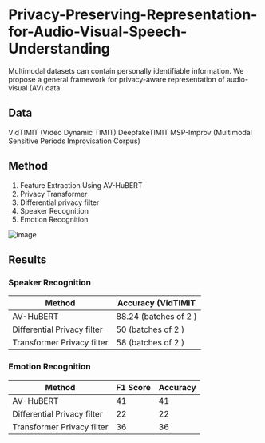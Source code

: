 # Privacy-Preserving-Representation-for-Audio-Visual-Speech-Understanding
Multimodal datasets can contain personally identifiable information. We propose a general framework for privacy-aware representation of audio-visual (AV) data.

## Data
VidTIMIT (Video Dynamic TIMIT)
DeepfakeTIMIT
MSP-Improv (Multimodal Sensitive Periods Improvisation Corpus)

## Method
1. Feature Extraction Using AV-HuBERT
2. Privacy Transformer
3. Differential privacy filter
4. Speaker Recognition
5. Emotion Recognition

![image](https://github.com/user-attachments/assets/367e0dd4-2aad-418c-8608-66f56ab3d154)

## Results
### Speaker Recognition
| Method            | Accuracy (VidTIMIT                                  |
|-------------------|-----------------------------------------------------|
| AV-HuBERT          | 88.24 (batches of 2 )                      |
| Differential Privacy filter        | 50 (batches of 2 )                    |
| Transformer Privacy filter        | 	58  (batches of 2 )                     |

### Emotion Recognition
 | Method            | F1 Score                               | Accuracy |
|-------------------|-----------------------------------------------------|------|
| AV-HuBERT          | 41                   | 41 |
| Differential Privacy filter        | 22                   | 22 |
| Transformer Privacy filter        | 	36                    | 36 |
